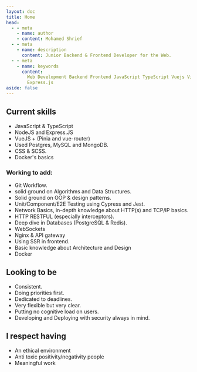 ```yaml
---
layout: doc
title: Home
head:
  - - meta
    - name: author
    - content: Mohamed Shrief
  - - meta
    - name: description
      content: Junior Backend & Frontend Developer for the Web.
  - - meta
    - name: keywords
      content:
        Web Development Backend Frontend JavaScript TypeScript Vuejs Vite Nodejs
        Express.js
aside: false
---
```


<script setup>
  import IndexHeader from './components/IndexHeader.vue';
  import VPButton from 'vitepress/dist/client/theme-default/components/VPButton.vue';
</script>

<IndexHeader />

<VPButton tag="a" size="medium" theme="brand" text="Resume" href="https://raw.githubusercontent.com/M-Shrief/M-Shrief/main/mohamed-resume.pdf" id="resume"/>

## Current skills

<!-- ![An image](./public/skills.jpg) -->

- JavaScript & TypeScript
- NodeJS and Express.JS
- VueJS + (Pinia and vue-router)
- Used Postgres, MySQL and MongoDB.
- CSS & SCSS.
- Docker's basics

### Working to add:

- Git Workflow.
- solid ground on Algorithms and Data Structures.
- Solid ground on OOP & design patterns.
- Unit/Component/E2E Testing using Cypress and Jest.
- Network Basics, in-depth knowledge about HTTP(s) and TCP/IP basics.
- HTTP RESTFUL (especially interceptors).
- Deep dive in Databases (PostgreSQL & Redis).
- WebSockets
- Nginx & API gateway
- Using SSR in frontend.
- Basic knowledge about Architecture and Design
- Docker

## Looking to be

- Consistent.
- Doing priorities first.
- Dedicated to deadlines.
- Very flexible but very clear.
- Putting no cognitive load on users.
- Developing and Deploying with security always in mind.

## I respect having

- An ethical environment
- Anti toxic positivity/negativity people
- Meaningful work

<style>
  #resume {
    margin-top: 3rem;
  }
</style>
